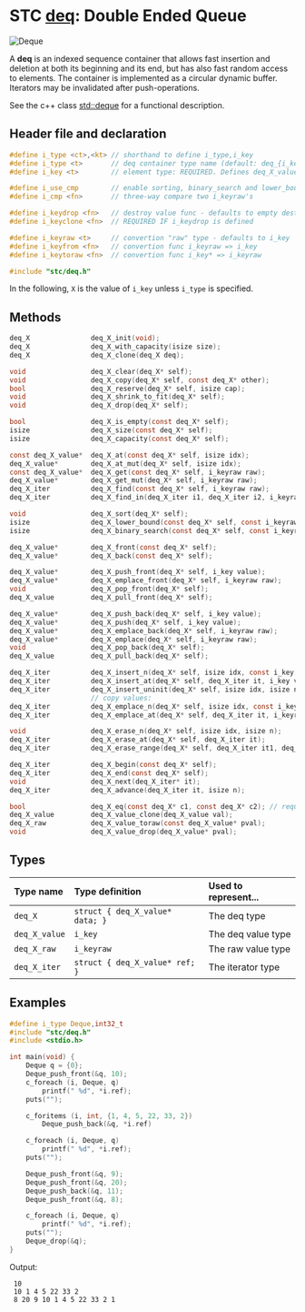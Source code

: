# STC [deq](../include/stc/deq.h): Double Ended Queue
![Deque](pics/deque.jpg)

A **deq** is an indexed sequence container that allows fast insertion and deletion at both
its beginning and its end, but has also fast random access to elements. The container is
implemented as a circular dynamic buffer. Iterators may be invalidated after push-operations.

See the c++ class [std::deque](https://en.cppreference.com/w/cpp/container/deque) for a functional description.

## Header file and declaration

```c
#define i_type <ct>,<kt> // shorthand to define i_type,i_key
#define i_type <t>       // deq container type name (default: deq_{i_key})
#define i_key <t>        // element type: REQUIRED. Defines deq_X_value

#define i_use_cmp        // enable sorting, binary_search and lower_bound
#define i_cmp <fn>       // three-way compare two i_keyraw's

#define i_keydrop <fn>   // destroy value func - defaults to empty destruct
#define i_keyclone <fn>  // REQUIRED IF i_keydrop is defined

#define i_keyraw <t>     // convertion "raw" type - defaults to i_key
#define i_keyfrom <fn>   // convertion func i_keyraw => i_key
#define i_keytoraw <fn>  // convertion func i_key* => i_keyraw

#include "stc/deq.h"
```
In the following, `X` is the value of `i_key` unless `i_type` is specified.

## Methods

```c
deq_X               deq_X_init(void);
deq_X               deq_X_with_capacity(isize size);
deq_X               deq_X_clone(deq_X deq);

void                deq_X_clear(deq_X* self);
void                deq_X_copy(deq_X* self, const deq_X* other);
bool                deq_X_reserve(deq_X* self, isize cap);
void                deq_X_shrink_to_fit(deq_X* self);
void                deq_X_drop(deq_X* self);                                     // destructor

bool                deq_X_is_empty(const deq_X* self);
isize               deq_X_size(const deq_X* self);
isize               deq_X_capacity(const deq_X* self);

const deq_X_value*  deq_X_at(const deq_X* self, isize idx);
deq_X_value*        deq_X_at_mut(deq_X* self, isize idx);
const deq_X_value*  deq_X_get(const deq_X* self, i_keyraw raw);                 // return NULL if not found
deq_X_value*        deq_X_get_mut(deq_X* self, i_keyraw raw);                   // mutable get
deq_X_iter          deq_X_find(const deq_X* self, i_keyraw raw);
deq_X_iter          deq_X_find_in(deq_X_iter i1, deq_X_iter i2, i_keyraw raw);  // return vec_X_end() if not found

void                deq_X_sort(deq_X* self);                                    // quicksort from algo/sort.h
isize               deq_X_lower_bound(const deq_X* self, const i_keyraw raw);   // return -1 if not found
isize               deq_X_binary_search(const deq_X* self, const i_keyraw raw); // return -1 if not found

deq_X_value*        deq_X_front(const deq_X* self);
deq_X_value*        deq_X_back(const deq_X* self);

deq_X_value*        deq_X_push_front(deq_X* self, i_key value);
deq_X_value*        deq_X_emplace_front(deq_X* self, i_keyraw raw);
void                deq_X_pop_front(deq_X* self);
deq_X_value         deq_X_pull_front(deq_X* self);                              // move out front element

deq_X_value*        deq_X_push_back(deq_X* self, i_key value);
deq_X_value*        deq_X_push(deq_X* self, i_key value);                       // alias for push_back()
deq_X_value*        deq_X_emplace_back(deq_X* self, i_keyraw raw);
deq_X_value*        deq_X_emplace(deq_X* self, i_keyraw raw);                   // alias for emplace_back()
void                deq_X_pop_back(deq_X* self);
deq_X_value         deq_X_pull_back(deq_X* self);                               // move out last element

deq_X_iter          deq_X_insert_n(deq_X* self, isize idx, const i_key[] arr, isize n);  // move values
deq_X_iter          deq_X_insert_at(deq_X* self, deq_X_iter it, i_key value);   // move value
deq_X_iter          deq_X_insert_uninit(deq_X* self, isize idx, isize n);       // uninitialized data
                    // copy values:
deq_X_iter          deq_X_emplace_n(deq_X* self, isize idx, const i_keyraw[] arr, isize n);
deq_X_iter          deq_X_emplace_at(deq_X* self, deq_X_iter it, i_keyraw raw);

void                deq_X_erase_n(deq_X* self, isize idx, isize n);
deq_X_iter          deq_X_erase_at(deq_X* self, deq_X_iter it);
deq_X_iter          deq_X_erase_range(deq_X* self, deq_X_iter it1, deq_X_iter it2);

deq_X_iter          deq_X_begin(const deq_X* self);
deq_X_iter          deq_X_end(const deq_X* self);
void                deq_X_next(deq_X_iter* it);
deq_X_iter          deq_X_advance(deq_X_iter it, isize n);

bool                deq_X_eq(const deq_X* c1, const deq_X* c2); // require i_eq/i_cmp/i_less.
deq_X_value         deq_X_value_clone(deq_X_value val);
deq_X_raw           deq_X_value_toraw(const deq_X_value* pval);
void                deq_X_value_drop(deq_X_value* pval);
```

## Types

| Type name         | Type definition                    | Used to represent...   |
|:------------------|:-----------------------------------|:-----------------------|
| `deq_X`           | `struct { deq_X_value* data; }`    | The deq type           |
| `deq_X_value`     | `i_key`                            | The deq value type     |
| `deq_X_raw`       | `i_keyraw`                         | The raw value type     |
| `deq_X_iter`      | `struct { deq_X_value* ref; }`     | The iterator type      |

## Examples
```c
#define i_type Deque,int32_t
#include "stc/deq.h"
#include <stdio.h>

int main(void) {
    Deque q = {0};
    Deque_push_front(&q, 10);
    c_foreach (i, Deque, q)
        printf(" %d", *i.ref);
    puts("");

    c_foritems (i, int, {1, 4, 5, 22, 33, 2})
        Deque_push_back(&q, *i.ref)

    c_foreach (i, Deque, q)
        printf(" %d", *i.ref);
    puts("");

    Deque_push_front(&q, 9);
    Deque_push_front(&q, 20);
    Deque_push_back(&q, 11);
    Deque_push_front(&q, 8);

    c_foreach (i, Deque, q)
        printf(" %d", *i.ref);
    puts("");
    Deque_drop(&q);
}
```
Output:
```
 10
 10 1 4 5 22 33 2
 8 20 9 10 1 4 5 22 33 2 1
```
